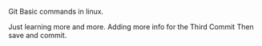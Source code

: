 Git Basic commands in linux.


Just learning more and more.
Adding more info for the Third Commit
Then save and commit.
